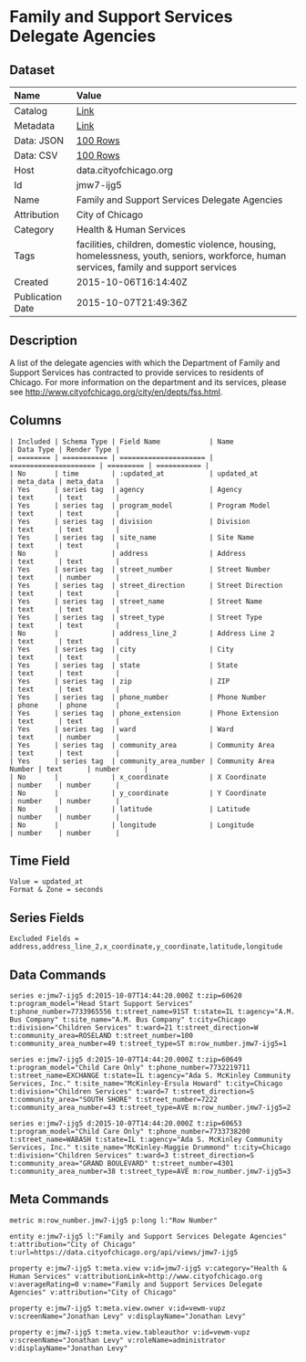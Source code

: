 # Family and Support Services Delegate Agencies

## Dataset

| Name | Value |
| :--- | :---- |
| Catalog | [Link](https://catalog.data.gov/dataset/family-and-support-services-delegate-agencies) |
| Metadata | [Link](https://data.cityofchicago.org/api/views/jmw7-ijg5) |
| Data: JSON | [100 Rows](https://data.cityofchicago.org/api/views/jmw7-ijg5/rows.json?max_rows=100) |
| Data: CSV | [100 Rows](https://data.cityofchicago.org/api/views/jmw7-ijg5/rows.csv?max_rows=100) |
| Host | data.cityofchicago.org |
| Id | jmw7-ijg5 |
| Name | Family and Support Services Delegate Agencies |
| Attribution | City of Chicago |
| Category | Health & Human Services |
| Tags | facilities, children, domestic violence, housing, homelessness, youth, seniors, workforce, human services, family and support services |
| Created | 2015-10-06T16:14:40Z |
| Publication Date | 2015-10-07T21:49:36Z |

## Description

A list of the delegate agencies with which the Department of Family and Support Services has contracted to provide services to residents of Chicago.  For more information on the department and its services, please see http://www.cityofchicago.org/city/en/depts/fss.html.

## Columns

```ls
| Included | Schema Type | Field Name            | Name                  | Data Type | Render Type |
| ======== | =========== | ===================== | ===================== | ========= | =========== |
| No       | time        | :updated_at           | updated_at            | meta_data | meta_data   |
| Yes      | series tag  | agency                | Agency                | text      | text        |
| Yes      | series tag  | program_model         | Program Model         | text      | text        |
| Yes      | series tag  | division              | Division              | text      | text        |
| Yes      | series tag  | site_name             | Site Name             | text      | text        |
| No       |             | address               | Address               | text      | text        |
| Yes      | series tag  | street_number         | Street Number         | text      | number      |
| Yes      | series tag  | street_direction      | Street Direction      | text      | text        |
| Yes      | series tag  | street_name           | Street Name           | text      | text        |
| Yes      | series tag  | street_type           | Street Type           | text      | text        |
| No       |             | address_line_2        | Address Line 2        | text      | text        |
| Yes      | series tag  | city                  | City                  | text      | text        |
| Yes      | series tag  | state                 | State                 | text      | text        |
| Yes      | series tag  | zip                   | ZIP                   | text      | text        |
| Yes      | series tag  | phone_number          | Phone Number          | phone     | phone       |
| Yes      | series tag  | phone_extension       | Phone Extension       | text      | text        |
| Yes      | series tag  | ward                  | Ward                  | text      | number      |
| Yes      | series tag  | community_area        | Community Area        | text      | text        |
| Yes      | series tag  | community_area_number | Community Area Number | text      | number      |
| No       |             | x_coordinate          | X Coordinate          | number    | number      |
| No       |             | y_coordinate          | Y Coordinate          | number    | number      |
| No       |             | latitude              | Latitude              | number    | number      |
| No       |             | longitude             | Longitude             | number    | number      |
```

## Time Field

```ls
Value = updated_at
Format & Zone = seconds
```

## Series Fields

```ls
Excluded Fields = address,address_line_2,x_coordinate,y_coordinate,latitude,longitude
```

## Data Commands

```ls
series e:jmw7-ijg5 d:2015-10-07T14:44:20.000Z t:zip=60620 t:program_model="Head Start Support Services" t:phone_number=7733965556 t:street_name=91ST t:state=IL t:agency="A.M. Bus Company" t:site_name="A.M. Bus Company" t:city=Chicago t:division="Children Services" t:ward=21 t:street_direction=W t:community_area=ROSELAND t:street_number=100 t:community_area_number=49 t:street_type=ST m:row_number.jmw7-ijg5=1

series e:jmw7-ijg5 d:2015-10-07T14:44:20.000Z t:zip=60649 t:program_model="Child Care Only" t:phone_number=7732219711 t:street_name=EXCHANGE t:state=IL t:agency="Ada S. McKinley Community Services, Inc." t:site_name="McKinley-Ersula Howard" t:city=Chicago t:division="Children Services" t:ward=7 t:street_direction=S t:community_area="SOUTH SHORE" t:street_number=7222 t:community_area_number=43 t:street_type=AVE m:row_number.jmw7-ijg5=2

series e:jmw7-ijg5 d:2015-10-07T14:44:20.000Z t:zip=60653 t:program_model="Child Care Only" t:phone_number=7733738200 t:street_name=WABASH t:state=IL t:agency="Ada S. McKinley Community Services, Inc." t:site_name="McKinley-Maggie Drummond" t:city=Chicago t:division="Children Services" t:ward=3 t:street_direction=S t:community_area="GRAND BOULEVARD" t:street_number=4301 t:community_area_number=38 t:street_type=AVE m:row_number.jmw7-ijg5=3
```

## Meta Commands

```ls
metric m:row_number.jmw7-ijg5 p:long l:"Row Number"

entity e:jmw7-ijg5 l:"Family and Support Services Delegate Agencies" t:attribution="City of Chicago" t:url=https://data.cityofchicago.org/api/views/jmw7-ijg5

property e:jmw7-ijg5 t:meta.view v:id=jmw7-ijg5 v:category="Health & Human Services" v:attributionLink=http://www.cityofchicago.org v:averageRating=0 v:name="Family and Support Services Delegate Agencies" v:attribution="City of Chicago"

property e:jmw7-ijg5 t:meta.view.owner v:id=vewm-vupz v:screenName="Jonathan Levy" v:displayName="Jonathan Levy"

property e:jmw7-ijg5 t:meta.view.tableauthor v:id=vewm-vupz v:screenName="Jonathan Levy" v:roleName=administrator v:displayName="Jonathan Levy"
```